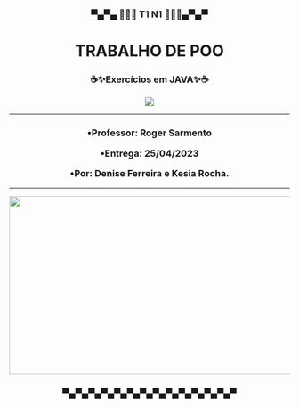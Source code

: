 <h3 align = center>
▀▄▀▄ 🌌👩‍💻 T1 N1 👩‍💻🌌▄▀▄▀<h1 align="center">TRABALHO DE POO</h1>

</h3>

<h3 align="center">☕✨Exercícios em JAVA✨☕</h3>


<div align=center>
<img src = "https://user-images.githubusercontent.com/124710521/224388297-6bda0d56-b708-4f19-b748-4090cca57e54.gif">
<div>

-------------------------------------------------------------------------------
<h3 align = center >

•Professor: Roger Sarmento 

•Entrega: 25/04/2023

•Por: Denise Ferreira e Kesia Rocha.

</h3>

-------------------------------------------------------------------------------

<img width = 640 height = 320 src = "https://media.discordapp.net/attachments/795515503773745152/1083926464782676008/ezgif-1-5436f49563.gif">
<div>

<h3 align = center>
▀▄▀▄▀▄▀▄▀▄▀▄▀▄▀▄▀▄▀▄▀▄▀▄▀▄▀
</h3>

